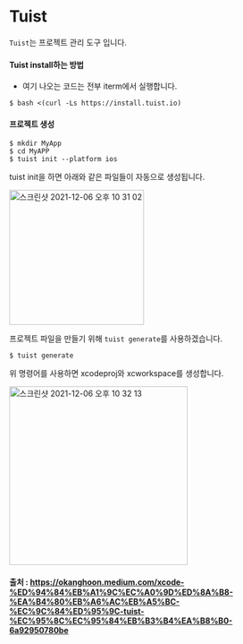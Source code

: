 # Tuist

``Tuist``는 프로젝트 관리 도구 입니다.

#### Tuist install하는 방법
* 여기 나오는 코드는 전부 iterm에서 실행합니다.
```
$ bash <(curl -Ls https://install.tuist.io)
```

#### 프로젝트 생성
```
$ mkdir MyApp
$ cd MyAPP
$ tuist init --platform ios
```
tuist init을 하면 아래와 같은 파일들이 자동으로 생성됩니다.

<img width="241" alt="스크린샷 2021-12-06 오후 10 31 02" src="https://user-images.githubusercontent.com/81547954/144854703-45124de4-d673-4f99-a756-8a11645dd947.png">


프로젝트 파일을 만들기 위해 ``tuist generate``를 사용하겠습니다.

```
$ tuist generate
```
위 명령어를 사용하면 xcodeproj와 xcworkspace를 생성합니다.

<img width="319" alt="스크린샷 2021-12-06 오후 10 32 13" src="https://user-images.githubusercontent.com/81547954/144854882-0bdcd150-d193-4270-8b8a-59e503f4aaa0.png">



#### 출처 : https://okanghoon.medium.com/xcode-%ED%94%84%EB%A1%9C%EC%A0%9D%ED%8A%B8-%EA%B4%80%EB%A6%AC%EB%A5%BC-%EC%9C%84%ED%95%9C-tuist-%EC%95%8C%EC%95%84%EB%B3%B4%EA%B8%B0-6a92950780be
